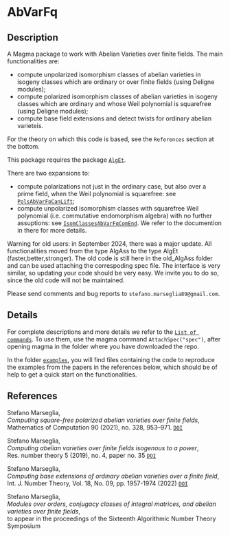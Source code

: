 # AbVarFq

Description
--

A Magma package to work with Abelian Varieties over finite fields.
The main functionalities are:
- compute unpolarized isomorphism classes of abelian varieties in isogeny classes which are ordinary or over finite fields (using Deligne modules);
- compute polarized isomorphism classes of abelian varieties in isogeny classes which are ordinary and whose Weil polynomial is squarefree (using Deligne modules);
- compute base field extensions and detect twists for ordinary abelian varieteis.

For the theory on which this code is based, see the `References` section at the bottom.

This package requires the package [`AlgEt`](https://github.com/stmar89/AlgEt).

There are two expansions to:
- compute polarizations not just in the ordinary case, but also over a prime field, when the Weil polynomial is squarefree: see [`PolsAbVarFpCanLift`](https://github.com/stmar89/PolsAbVarFpCanLift);
- compute unpolarized isomorphism classes with squarefree Weil polynomial (i.e. commutative endomorphism algebra) with no further assuptions: see [`IsomClassesAbVarFqComEnd`](https://github.com/stmar89/IsomClassesAbVarFqComEnd).
We refer to the documention in there for more details.

Warning for old users: in September 2024, there was a major update. All functionalities moved from the type AlgAss to the type AlgEt (faster,better,stronger). The old code is still here in the old_AlgAss folder and can be used attaching the correspoding spec file. The interface is very similar, so updating your code should be very easy. We invite you to do so, since the old code will not be maintained.

Please send comments and bug reports to `stefano.marseglia89@gmail.com`.

Details
--

For complete descriptions and more details we refer to the [`List of commands`](https://github.com/stmar89/AbVarFq/blob/main/doc/ListOfCommands.md).
To use them, use the magma command `AttachSpec("spec")`, after opening magma in the folder where you have downloaded the repo.

In the folder [`examples`](https://github.com/stmar89/AbVarFq/blob/main/examples), you will find files containing the code to reproduce the examples from the papers in the references below, which should be of help to get a quick start on the functionalities.

References
--

Stefano Marseglia,<br>
*Computing square-free polarized abelian varieties over finite fields*,<br>
Mathematics of Computation 90 (2021), no. 328, 953–971. [`DOI`](https://doi.org/10.1090/mcom/3594)

Stefano Marseglia,<br>
*Computing abelian varieties over finite fields isogenous to a power*,<br>
Res. number theory 5 (2019), no. 4, paper no. 35 [`DOI`](https://doi.org/10.1007/s40993-019-0174-x)

Stefano Marseglia,<br>
*Computing base extensions of ordinary abelian varieties over a finite field*,<br>
Int. J. Number Theory, Vol. 18, No. 09, pp. 1957-1974 (2022) [`DOI`](https://doi.org/10.1142/S1793042122501007)

Stefano Marseglia,<br>
*Modules over orders, conjugacy classes of integral matrices, and abelian varieties over finite fields*,<br>
to appear in the proceedings of the Sixteenth Algorithmic Number Theory Symposium

